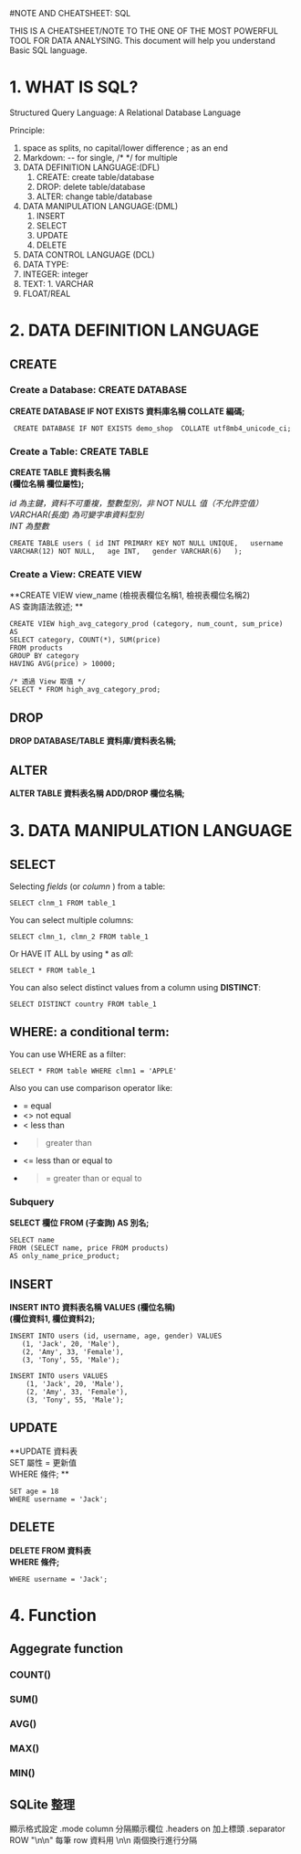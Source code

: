 #NOTE AND CHEATSHEET: SQL

THIS IS A CHEATSHEET/NOTE TO THE ONE OF THE MOST POWERFUL TOOL FOR DATA ANALYSING. This document will help you understand Basic SQL language.

# 1. WHAT IS SQL?

Structured Query Language: A Relational Database Language

Principle:
1. space as splits, no capital/lower difference ; as an end
2. Markdown: -- for single, /* */ for multiple 
3. DATA DEFINITION LANGUAGE:(DFL)
    1. CREATE: create table/database
    2. DROP: delete table/database
    3. ALTER: change table/database
5. DATA MANIPULATION LANGUAGE:(DML)
    1. INSERT
    2. SELECT
    3. UPDATE
    4. DELETE
7. DATA CONTROL LANGUAGE (DCL)
8. DATA TYPE:
  1. INTEGER: integer
  2. TEXT:
    1. VARCHAR
  4. FLOAT/REAL

# 2. DATA DEFINITION LANGUAGE
## CREATE
### Create a Database: CREATE DATABASE

**CREATE DATABASE IF NOT EXISTS 資料庫名稱 
COLLATE 編碼;**

` CREATE DATABASE IF NOT EXISTS demo_shop 
  COLLATE utf8mb4_unicode_ci;`


### Create a Table: CREATE TABLE

**CREATE TABLE 資料表名稱   
(欄位名稱 欄位屬性);**

*id 為主鍵，資料不可重複，整數型別，非 NOT NULL 值（不允許空值）  
VARCHAR(長度) 為可變字串資料型別  
INT 為整數*

`CREATE TABLE users (
    id INT PRIMARY KEY NOT NULL UNIQUE,  
    username VARCHAR(12) NOT NULL,  
    age INT,  
    gender VARCHAR(6)  
);`

### Create a View: CREATE VIEW

**CREATE VIEW view_name (檢視表欄位名稱1, 檢視表欄位名稱2)  
AS 查詢語法敘述; **


```/* 創建 View 檢視表 */
CREATE VIEW high_avg_category_prod (category, num_count, sum_price)
AS
SELECT category, COUNT(*), SUM(price)
FROM products
GROUP BY category
HAVING AVG(price) > 10000;

/* 透過 View 取值 */
SELECT * FROM high_avg_category_prod;
```

## DROP
**DROP DATABASE/TABLE 資料庫/資料表名稱;**

## ALTER
**ALTER TABLE 資料表名稱 ADD/DROP 欄位名稱;**

# 3. DATA MANIPULATION LANGUAGE

## SELECT

Selecting *fields* (or *column* ) from a table:

`SELECT clnm_1 FROM table_1`

You can select multiple columns:

`SELECT clmn_1, clmn_2 FROM table_1`

Or HAVE IT ALL by using * as *all*:

`SELECT * FROM table_1`

You can also select distinct values from a column using **DISTINCT**:

`SELECT DISTINCT country FROM table_1`

## WHERE: a conditional term:

You can use WHERE as a filter:

`SELECT * FROM table WHERE clmn1 = 'APPLE'`

Also you can use comparison operator like:
- = equal
- <> not equal
- < less than
- > greater than
- <= less than or equal to
- >= greater than or equal to


### Subquery

**SELECT 欄位
FROM (子查詢) AS 別名;**

```
SELECT name
FROM (SELECT name, price FROM products)
AS only_name_price_product;

```
## INSERT

**INSERT INTO 資料表名稱 VALUES (欄位名稱)  
(欄位資料1, 欄位資料2);**

```
INSERT INTO users (id, username, age, gender) VALUES
   (1, 'Jack', 20, 'Male'), 
   (2, 'Amy', 33, 'Female'), 
   (3, 'Tony', 55, 'Male');
```

```
INSERT INTO users VALUES  
    (1, 'Jack', 20, 'Male'),
    (2, 'Amy', 33, 'Female'),
    (3, 'Tony', 55, 'Male');
```

## UPDATE

**UPDATE 資料表  
SET 屬性 = 更新值  
WHERE 條件;  **

```UPDATE users  
SET age = 18  
WHERE username = 'Jack';
```

## DELETE

**DELETE FROM 資料表  
WHERE 條件;**

```DELETE FROM users  
WHERE username = 'Jack';
```


# 4. Function

## Aggegrate function

### COUNT()
### SUM()
### AVG()
### MAX()
### MIN()

## SQLite 整理

 顯示格式設定
.mode column 分隔顯示欄位
.headers on 加上標頭
.separator ROW "\n\n" 每筆 row 資料用 \n\n 兩個換行進行分隔

